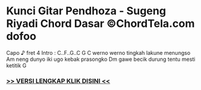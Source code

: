 
 # Kunci Gitar Pendhoza - Sugeng Riyadi Chord Dasar ©ChordTela.com dofoo


Capo ♪ fret 4 Intro : C..F..G..C G C werno werno tingkah lakune menungso Am neng dunyo iki ugo kebak prasongko Dm gawe becik durung tentu mesti ketitik G

###  <a href="https://shortlighzx.web.app?sq=Kunci Gitar Pendhoza - Sugeng Riyadi Chord Dasar ©ChordTela.com"> >> VERSI LENGKAP KLIK DISINI << </a>
